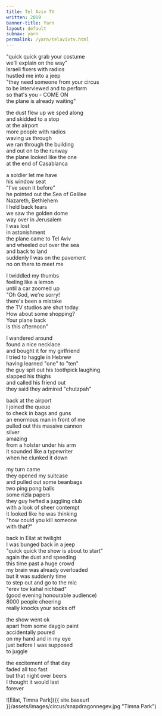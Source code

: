 ```yaml
---
title: Tel Aviv TV
written: 2019
banner-title: Yarn
layout: default
subnav: yarn
permalink: /yarn/telavivtv.html
---
```


<div class="poem">

"quick quick grab your costume  
we'll explain on the way"  
Israeli fixers with radios  
hustled me into a jeep  
"they need someone from your circus  
to be interviewed and to perform  
so that's you - COME ON  
the plane is already waiting"

the dust flew up
we sped along  
and skidded to a stop  
at the airport  
more people with radios  
waving us through  
we ran through the building  
and out on to the runway  
the plane looked like the one  
at the end of Casablanca  

a soldier let me have  
his window seat  
"I've seen it before"  
he pointed out the Sea of Galilee  
Nazareth, Bethlehem  
I held back tears  
we saw the golden dome  
way over in Jerusalem  
I was lost  
in astonishment  
the plane came to Tel Aviv  
and wheeled out over the sea  
and back to land  
suddenly I was on the pavement  
no on there to meet me  

I twiddled my thumbs  
feeling like a lemon  
until a car zoomed up  
"Oh God, we're sorry!  
there's been a mistake  
the TV studios are shut today.  
How about some shopping?  
Your plane back  
is this afternoon"  

I wandered around  
found a nice necklace  
and bought it for my girlfriend  
I tried to haggle in Hebrew  
having learned "one" to "ten"  
the guy spit out his toothpick laughing  
slapped his thighs  
and called his friend out  
they said they admired "chutzpah"  

back at the airport  
I joined the queue  
to check in bags and guns  
an enormous man in front of me  
pulled out this massive cannon  
silver  
amazing  
from a holster under his arm  
it sounded like a typewriter  
when he clunked it down  

my turn came  
they opened my suitcase  
and pulled out some beanbags  
two ping pong balls  
some rizla papers  
they guy hefted a juggling club  
with a look of sheer contempt  
it looked like he was thinking  
"how could you kill someone  
with that?"

back in Eilat at twilight  
I was bunged back in a jeep  
"quick quick the show is about to start"  
again the dust and speeding  
this time past a huge crowd  
my brain was already overloaded  
but it was suddenly time  
to step out and go to the mic  
"erev tov kahal nichbad"  
(good evening honourable audience)  
8000 people cheering  
really knocks your socks off  

the show went ok  
apart from some dayglo paint  
accidentally poured  
on my hand and in my eye  
just before I was supposed  
to juggle  

the excitement of that day  
faded all too fast  
but that night over beers  
I thought it would last  
forever

</div>
![Eilat, Timna Park]({{ site.baseurl }}/assets/images/circus/snapdragonnegev.jpg "Timna Park")

